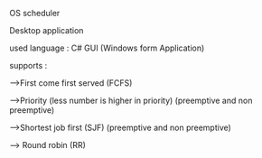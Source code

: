 OS scheduler

Desktop application

used language : C# GUI (Windows form Application)

supports :

-->First come first served (FCFS)

-->Priority (less number is higher in priority) (preemptive and non preemptive)

-->Shortest job first (SJF) (preemptive and non preemptive)

--> Round robin (RR)
